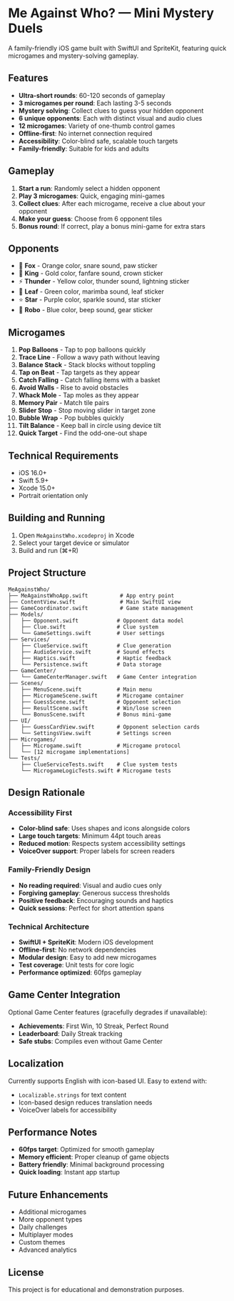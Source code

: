 # Me Against Who? — Mini Mystery Duels

A family-friendly iOS game built with SwiftUI and SpriteKit, featuring quick microgames and mystery-solving gameplay.

## Features

- **Ultra-short rounds**: 60-120 seconds of gameplay
- **3 microgames per round**: Each lasting 3-5 seconds
- **Mystery solving**: Collect clues to guess your hidden opponent
- **6 unique opponents**: Each with distinct visual and audio clues
- **12 microgames**: Variety of one-thumb control games
- **Offline-first**: No internet connection required
- **Accessibility**: Color-blind safe, scalable touch targets
- **Family-friendly**: Suitable for kids and adults

## Gameplay

1. **Start a run**: Randomly select a hidden opponent
2. **Play 3 microgames**: Quick, engaging mini-games
3. **Collect clues**: After each microgame, receive a clue about your opponent
4. **Make your guess**: Choose from 6 opponent tiles
5. **Bonus round**: If correct, play a bonus mini-game for extra stars

## Opponents

- 🦊 **Fox** - Orange color, snare sound, paw sticker
- 👑 **King** - Gold color, fanfare sound, crown sticker  
- ⚡ **Thunder** - Yellow color, thunder sound, lightning sticker
- 🍃 **Leaf** - Green color, marimba sound, leaf sticker
- ⭐ **Star** - Purple color, sparkle sound, star sticker
- 🤖 **Robo** - Blue color, beep sound, gear sticker

## Microgames

1. **Pop Balloons** - Tap to pop balloons quickly
2. **Trace Line** - Follow a wavy path without leaving
3. **Balance Stack** - Stack blocks without toppling
4. **Tap on Beat** - Tap targets as they appear
5. **Catch Falling** - Catch falling items with a basket
6. **Avoid Walls** - Rise to avoid obstacles
7. **Whack Mole** - Tap moles as they appear
8. **Memory Pair** - Match tile pairs
9. **Slider Stop** - Stop moving slider in target zone
10. **Bubble Wrap** - Pop bubbles quickly
11. **Tilt Balance** - Keep ball in circle using device tilt
12. **Quick Target** - Find the odd-one-out shape

## Technical Requirements

- iOS 16.0+
- Swift 5.9+
- Xcode 15.0+
- Portrait orientation only

## Building and Running

1. Open `MeAgainstWho.xcodeproj` in Xcode
2. Select your target device or simulator
3. Build and run (⌘+R)

## Project Structure

```
MeAgainstWho/
├── MeAgainstWhoApp.swift          # App entry point
├── ContentView.swift              # Main SwiftUI view
├── GameCoordinator.swift          # Game state management
├── Models/
│   ├── Opponent.swift            # Opponent data model
│   ├── Clue.swift                # Clue system
│   └── GameSettings.swift        # User settings
├── Services/
│   ├── ClueService.swift         # Clue generation
│   ├── AudioService.swift        # Sound effects
│   ├── Haptics.swift             # Haptic feedback
│   └── Persistence.swift         # Data storage
├── GameCenter/
│   └── GameCenterManager.swift   # Game Center integration
├── Scenes/
│   ├── MenuScene.swift           # Main menu
│   ├── MicrogameScene.swift      # Microgame container
│   ├── GuessScene.swift          # Opponent selection
│   ├── ResultScene.swift         # Win/lose screen
│   └── BonusScene.swift          # Bonus mini-game
├── UI/
│   ├── GuessCardView.swift       # Opponent selection cards
│   └── SettingsView.swift        # Settings screen
├── Microgames/
│   ├── Microgame.swift           # Microgame protocol
│   └── [12 microgame implementations]
└── Tests/
    ├── ClueServiceTests.swift    # Clue system tests
    └── MicrogameLogicTests.swift # Microgame tests
```

## Design Rationale

### Accessibility First
- **Color-blind safe**: Uses shapes and icons alongside colors
- **Large touch targets**: Minimum 44pt touch areas
- **Reduced motion**: Respects system accessibility settings
- **VoiceOver support**: Proper labels for screen readers

### Family-Friendly Design
- **No reading required**: Visual and audio cues only
- **Forgiving gameplay**: Generous success thresholds
- **Positive feedback**: Encouraging sounds and haptics
- **Quick sessions**: Perfect for short attention spans

### Technical Architecture
- **SwiftUI + SpriteKit**: Modern iOS development
- **Offline-first**: No network dependencies
- **Modular design**: Easy to add new microgames
- **Test coverage**: Unit tests for core logic
- **Performance optimized**: 60fps gameplay

## Game Center Integration

Optional Game Center features (gracefully degrades if unavailable):
- **Achievements**: First Win, 10 Streak, Perfect Round
- **Leaderboard**: Daily Streak tracking
- **Safe stubs**: Compiles even without Game Center

## Localization

Currently supports English with icon-based UI. Easy to extend with:
- `Localizable.strings` for text content
- Icon-based design reduces translation needs
- VoiceOver labels for accessibility

## Performance Notes

- **60fps target**: Optimized for smooth gameplay
- **Memory efficient**: Proper cleanup of game objects
- **Battery friendly**: Minimal background processing
- **Quick loading**: Instant app startup

## Future Enhancements

- Additional microgames
- More opponent types
- Daily challenges
- Multiplayer modes
- Custom themes
- Advanced analytics

## License

This project is for educational and demonstration purposes.